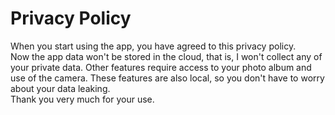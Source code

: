 # Privacy Policy
  When you start using the app, you have agreed to this privacy policy.  
  Now the app data won't be stored in the cloud, that is, I won't collect any of your private data. Other features require access to your photo album and use of the camera. These features are also local, so you don't have to worry about your data leaking.  
  Thank you very much for your use.  
